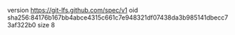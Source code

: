 version https://git-lfs.github.com/spec/v1
oid sha256:84176b167bb4abce4315c661c7e948321df07438da3b985141dbecc73af322b0
size 8
